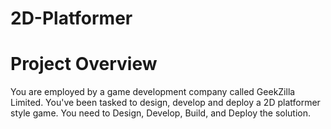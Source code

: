 # 2D-Platformer

# Project Overview

You are employed by a game development company called GeekZilla Limited. You've been tasked to design, develop and deploy a 2D platformer style game.
You need to Design, Develop, Build, and Deploy the solution.
